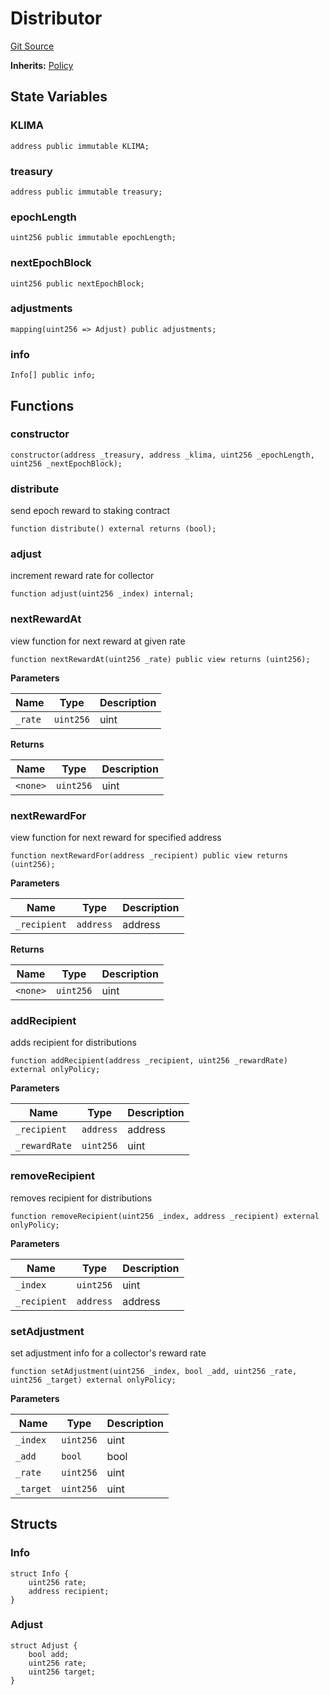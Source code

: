 # Distributor
[Git Source](https://github.com/KlimaDAO/klimadao-solidity/blob/d2235caa445c673ffcb1a4a1d8c97c8c3cba5198/src/protocol/staking/regular/KlimaStakingDistributor_v4.sol)

**Inherits:**
[Policy](/src/protocol/staking/regular/KlimaStakingDistributor_v4.sol/contract.Policy.md)


## State Variables
### KLIMA

```solidity
address public immutable KLIMA;
```


### treasury

```solidity
address public immutable treasury;
```


### epochLength

```solidity
uint256 public immutable epochLength;
```


### nextEpochBlock

```solidity
uint256 public nextEpochBlock;
```


### adjustments

```solidity
mapping(uint256 => Adjust) public adjustments;
```


### info

```solidity
Info[] public info;
```


## Functions
### constructor


```solidity
constructor(address _treasury, address _klima, uint256 _epochLength, uint256 _nextEpochBlock);
```

### distribute

send epoch reward to staking contract


```solidity
function distribute() external returns (bool);
```

### adjust

increment reward rate for collector


```solidity
function adjust(uint256 _index) internal;
```

### nextRewardAt

view function for next reward at given rate


```solidity
function nextRewardAt(uint256 _rate) public view returns (uint256);
```
**Parameters**

|Name|Type|Description|
|----|----|-----------|
|`_rate`|`uint256`|uint|

**Returns**

|Name|Type|Description|
|----|----|-----------|
|`<none>`|`uint256`|uint|


### nextRewardFor

view function for next reward for specified address


```solidity
function nextRewardFor(address _recipient) public view returns (uint256);
```
**Parameters**

|Name|Type|Description|
|----|----|-----------|
|`_recipient`|`address`|address|

**Returns**

|Name|Type|Description|
|----|----|-----------|
|`<none>`|`uint256`|uint|


### addRecipient

adds recipient for distributions


```solidity
function addRecipient(address _recipient, uint256 _rewardRate) external onlyPolicy;
```
**Parameters**

|Name|Type|Description|
|----|----|-----------|
|`_recipient`|`address`|address|
|`_rewardRate`|`uint256`|uint|


### removeRecipient

removes recipient for distributions


```solidity
function removeRecipient(uint256 _index, address _recipient) external onlyPolicy;
```
**Parameters**

|Name|Type|Description|
|----|----|-----------|
|`_index`|`uint256`|uint|
|`_recipient`|`address`|address|


### setAdjustment

set adjustment info for a collector's reward rate


```solidity
function setAdjustment(uint256 _index, bool _add, uint256 _rate, uint256 _target) external onlyPolicy;
```
**Parameters**

|Name|Type|Description|
|----|----|-----------|
|`_index`|`uint256`|uint|
|`_add`|`bool`|bool|
|`_rate`|`uint256`|uint|
|`_target`|`uint256`|uint|


## Structs
### Info

```solidity
struct Info {
    uint256 rate;
    address recipient;
}
```

### Adjust

```solidity
struct Adjust {
    bool add;
    uint256 rate;
    uint256 target;
}
```

